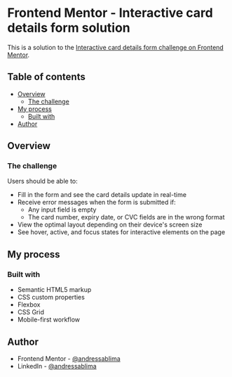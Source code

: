 # Frontend Mentor - Interactive card details form solution

This is a solution to the [Interactive card details form challenge on Frontend Mentor](https://www.frontendmentor.io/challenges/interactive-card-details-form-XpS8cKZDWw).  

## Table of contents

- [Overview](#overview)
  - [The challenge](#the-challenge)
- [My process](#my-process)
  - [Built with](#built-with)
- [Author](#author)


## Overview

### The challenge

Users should be able to:

- Fill in the form and see the card details update in real-time
- Receive error messages when the form is submitted if:
  - Any input field is empty
  - The card number, expiry date, or CVC fields are in the wrong format
- View the optimal layout depending on their device's screen size
- See hover, active, and focus states for interactive elements on the page


## My process

### Built with

- Semantic HTML5 markup
- CSS custom properties
- Flexbox
- CSS Grid
- Mobile-first workflow

## Author

- Frontend Mentor - [@andressablima](https://www.frontendmentor.io/profile/andressablima)
- LinkedIn - [@andressablima](https://www.linkedin.com/in/andressablima/)
